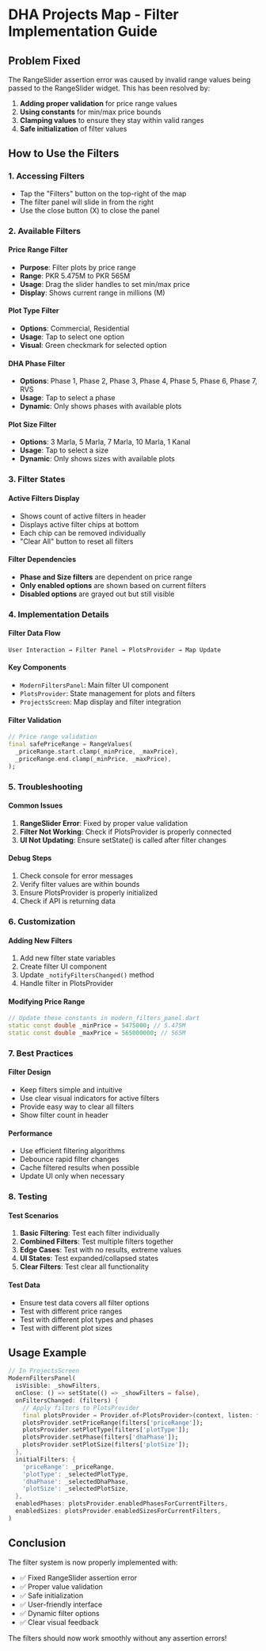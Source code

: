 # DHA Projects Map - Filter Implementation Guide

## Problem Fixed
The RangeSlider assertion error was caused by invalid range values being passed to the RangeSlider widget. This has been resolved by:

1. **Adding proper validation** for price range values
2. **Using constants** for min/max price bounds
3. **Clamping values** to ensure they stay within valid ranges
4. **Safe initialization** of filter values

## How to Use the Filters

### 1. **Accessing Filters**
- Tap the "Filters" button on the top-right of the map
- The filter panel will slide in from the right
- Use the close button (X) to close the panel

### 2. **Available Filters**

#### **Price Range Filter**
- **Purpose**: Filter plots by price range
- **Range**: PKR 5.475M to PKR 565M
- **Usage**: Drag the slider handles to set min/max price
- **Display**: Shows current range in millions (M)

#### **Plot Type Filter**
- **Options**: Commercial, Residential
- **Usage**: Tap to select one option
- **Visual**: Green checkmark for selected option

#### **DHA Phase Filter**
- **Options**: Phase 1, Phase 2, Phase 3, Phase 4, Phase 5, Phase 6, Phase 7, RVS
- **Usage**: Tap to select a phase
- **Dynamic**: Only shows phases with available plots

#### **Plot Size Filter**
- **Options**: 3 Marla, 5 Marla, 7 Marla, 10 Marla, 1 Kanal
- **Usage**: Tap to select a size
- **Dynamic**: Only shows sizes with available plots

### 3. **Filter States**

#### **Active Filters Display**
- Shows count of active filters in header
- Displays active filter chips at bottom
- Each chip can be removed individually
- "Clear All" button to reset all filters

#### **Filter Dependencies**
- **Phase and Size filters** are dependent on price range
- **Only enabled options** are shown based on current filters
- **Disabled options** are grayed out but still visible

### 4. **Implementation Details**

#### **Filter Data Flow**
```
User Interaction → Filter Panel → PlotsProvider → Map Update
```

#### **Key Components**
- `ModernFiltersPanel`: Main filter UI component
- `PlotsProvider`: State management for plots and filters
- `ProjectsScreen`: Map display and filter integration

#### **Filter Validation**
```dart
// Price range validation
final safePriceRange = RangeValues(
  _priceRange.start.clamp(_minPrice, _maxPrice),
  _priceRange.end.clamp(_minPrice, _maxPrice),
);
```

### 5. **Troubleshooting**

#### **Common Issues**
1. **RangeSlider Error**: Fixed by proper value validation
2. **Filter Not Working**: Check if PlotsProvider is properly connected
3. **UI Not Updating**: Ensure setState() is called after filter changes

#### **Debug Steps**
1. Check console for error messages
2. Verify filter values are within bounds
3. Ensure PlotsProvider is properly initialized
4. Check if API is returning data

### 6. **Customization**

#### **Adding New Filters**
1. Add new filter state variables
2. Create filter UI component
3. Update `_notifyFiltersChanged()` method
4. Handle filter in PlotsProvider

#### **Modifying Price Range**
```dart
// Update these constants in modern_filters_panel.dart
static const double _minPrice = 5475000; // 5.475M
static const double _maxPrice = 565000000; // 565M
```

### 7. **Best Practices**

#### **Filter Design**
- Keep filters simple and intuitive
- Use clear visual indicators for active filters
- Provide easy way to clear all filters
- Show filter count in header

#### **Performance**
- Use efficient filtering algorithms
- Debounce rapid filter changes
- Cache filtered results when possible
- Update UI only when necessary

### 8. **Testing**

#### **Test Scenarios**
1. **Basic Filtering**: Test each filter individually
2. **Combined Filters**: Test multiple filters together
3. **Edge Cases**: Test with no results, extreme values
4. **UI States**: Test expanded/collapsed states
5. **Clear Filters**: Test clear all functionality

#### **Test Data**
- Ensure test data covers all filter options
- Test with different price ranges
- Test with different plot types and phases
- Test with different plot sizes

## Usage Example

```dart
// In ProjectsScreen
ModernFiltersPanel(
  isVisible: _showFilters,
  onClose: () => setState(() => _showFilters = false),
  onFiltersChanged: (filters) {
    // Apply filters to PlotsProvider
    final plotsProvider = Provider.of<PlotsProvider>(context, listen: false);
    plotsProvider.setPriceRange(filters['priceRange']);
    plotsProvider.setPlotType(filters['plotType']);
    plotsProvider.setPhase(filters['dhaPhase']);
    plotsProvider.setPlotSize(filters['plotSize']);
  },
  initialFilters: {
    'priceRange': _priceRange,
    'plotType': _selectedPlotType,
    'dhaPhase': _selectedDhaPhase,
    'plotSize': _selectedPlotSize,
  },
  enabledPhases: plotsProvider.enabledPhasesForCurrentFilters,
  enabledSizes: plotsProvider.enabledSizesForCurrentFilters,
)
```

## Conclusion

The filter system is now properly implemented with:
- ✅ Fixed RangeSlider assertion error
- ✅ Proper value validation
- ✅ Safe initialization
- ✅ User-friendly interface
- ✅ Dynamic filter options
- ✅ Clear visual feedback

The filters should now work smoothly without any assertion errors!
